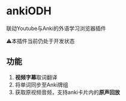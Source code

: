 # ankiODH
联动Youtube与Anki的外语学习浏览器插件

⚠️本插件当前仍处于开发状态

## 功能
1. **视频字幕**取词翻译
2. 将单词同步至Anki牌组
3. 获取原视频音频，支持anki卡片内的**原声回放**
